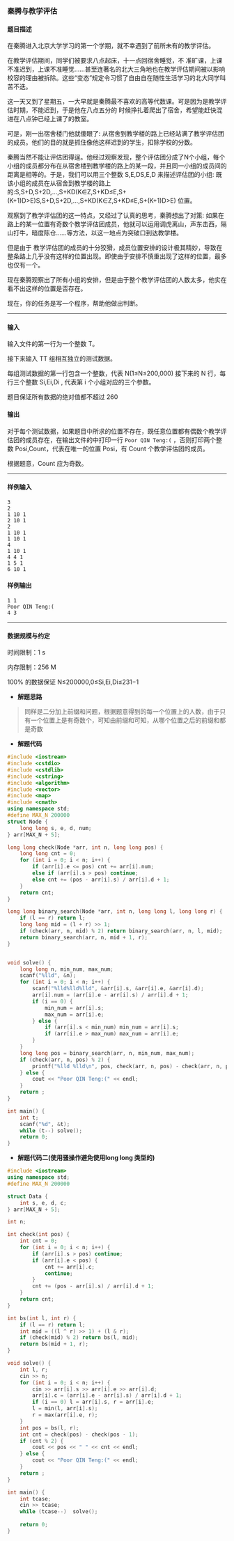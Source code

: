 ### 秦腾与教学评估

#### 题目描述

 在秦腾进入北京大学学习的第一个学期，就不幸遇到了前所未有的教学评估。

 在教学评估期间，同学们被要求八点起床，十一点回宿舍睡觉，不 准旷课，上课不准迟到，上课不准睡觉……甚至连著名的北大三角地也在教学评估期间被以影响校容的理由被拆除。这些“变态”规定令习惯了自由自在随性生活学习的北大同学叫苦不迭。

 这一天又到了星期五，一大早就是秦腾最不喜欢的高等代数课。可是因为是教学评估时期，不能迟到，于是他在八点五分的 时候挣扎着爬出了宿舍，希望能赶快混进在八点钟已经上课了的教室。

 可是，刚一出宿舍楼门他就傻眼了: 从宿舍到教学楼的路上已经站满了教学评估团的成员。他们的目的就是抓住像他这样迟到的学生，扣除学校的分数。

 秦腾当然不能让评估团得逞。他经过观察发现，整个评估团分成了N个小组，每个小组的成员都分布在从宿舍楼到教学楼的路上的某一段，并且同一小组的成员间的距离是相等的。于是，我们可以用三个整数 S,E,DS,E,D 来描述评估团的小组: 既该小组的成员在从宿舍到教学楼的路上的:S,S+D,S+2D,…,S+KD(K∈Z,S+KD≤E,S+(K+1)D>E)S,S+D,S+2D,…,S+KD(K∈Z,S+KD≤E,S+(K+1)D>E) 位置。

 观察到了教学评估团的这一特点，又经过了认真的思考，秦腾想出了对策: 如果在路上的某一位置有奇数个教学评估团成员，他就可以运用调虎离山，声东击西，隔山打牛，暗度陈仓……等方法，以这一地点为突破口到达教学楼。

 但是由于 教学评估团的成员的十分狡猾，成员位置安排的设计极其精妙，导致在整条路上几乎没有这样的位置出现。即使由于安排不慎重出现了这样的位置，最多也仅有一个。

 现在秦腾观察出了所有小组的安排，但是由于整个教学评估团的人数太多，他实在看不出这样的位置是否存在。

 现在，你的任务是写一个程序，帮助他做出判断。

------

#### 输入

 输入文件的第一行为一个整数 T。

 接下来输入 TT 组相互独立的测试数据。

 每组测试数据的第一行包含一个整数，代表 N(1≤N≤200,000) 接下来的 N 行，每行三个整数 Si,Ei,Di , 代表第 i 个小组对应的三个参数。

 题目保证所有数据的绝对值都不超过 260

#### 输出

 对于每个测试数据，如果题目中所求的位置不存在，既任意位置都有偶数个教学评估团的成员存在，在输出文件的中打印一行 `Poor QIN Teng:(` ，否则打印两个整数 Posi,Count，代表在唯一的位置 Posi，有 Count 个教学评估团的成员。

根据题意，Count 应为奇数。

------

#### 样例输入

```
3 
2 
1 10 1 
2 10 1 
2 
1 10 1 
1 10 1 
4 
1 10 1 
4 4 1 
1 5 1 
6 10 1
```

#### 样例输出

```
1 1 
Poor QIN Teng:(
4 3
```

------

#### 数据规模与约定

 时间限制：1 s

 内存限制：256 M

 100% 的数据保证 N≤200000,0≤Si,Ei,Di≤231−1

- **解题思路**

> 同样是二分加上前缀和问题，根据题意得到的每一个位置上的人数，由于只有一个位置上是有奇数个，可知由前缀和可知，从哪个位置之后的前缀和都是奇数



- **解题代码**

```c++
#include <iostream>
#include <cstdio>
#include <cstdlib>
#include <cstring>
#include <algorithm>
#include <vector>
#include <map>
#include <cmath>
using namespace std;
#define MAX_N 200000
struct Node {
    long long s, e, d, num;
} arr[MAX_N + 5];

long long check(Node *arr, int n, long long pos) {
    long long cnt = 0;
    for (int i = 0; i < n; i++) {
        if (arr[i].e <= pos) cnt += arr[i].num;
        else if (arr[i].s > pos) continue;
        else cnt += (pos - arr[i].s) / arr[i].d + 1;
    }
    return cnt;
}

long long binary_search(Node *arr, int n, long long l, long long r) {
    if (l == r) return l;
    long long mid = (l + r) >> 1;
    if (check(arr, n, mid) % 2) return binary_search(arr, n, l, mid);
    return binary_search(arr, n, mid + 1, r);
}


void solve() {
    long long n, min_num, max_num;
    scanf("%lld", &n);
    for (int i = 0; i < n; i++) {
        scanf("%lld%lld%lld", &arr[i].s, &arr[i].e, &arr[i].d);
        arr[i].num = (arr[i].e - arr[i].s) / arr[i].d + 1;
        if (i == 0) {
            min_num = arr[i].s;
            max_num = arr[i].e;
        } else {
            if (arr[i].s < min_num) min_num = arr[i].s;
            if (arr[i].e > max_num) max_num = arr[i].e;
        }
    }
    long long pos = binary_search(arr, n, min_num, max_num);
    if (check(arr, n, pos) % 2) {
        printf("%lld %lld\n", pos, check(arr, n, pos) - check(arr, n, pos - 1));
    } else {
        cout << "Poor QIN Teng:(" << endl;
    }
    return ;
}

int main() {
    int t;
    scanf("%d", &t);
    while (t--) solve();
    return 0;
}
```



- **解题代码二(使用骚操作避免使用long long 类型的)**

```c++
#include <iostream>
using namespace std;
#define MAX_N 200000

struct Data {
	int s, e, d, c;
} arr[MAX_N + 5];

int n;

int check(int pos) {
	int cnt = 0;
	for (int i = 0; i < n; i++) {
		if (arr[i].s > pos) continue;
		if (arr[i].e < pos) {
			cnt += arr[i].c;
			continue;
		}
		cnt += (pos - arr[i].s) / arr[i].d + 1; 
	}
	return cnt;
}

int bs(int l, int r) {
	if (l == r) return l;
	int mid = ((l ^ r) >> 1) + (l & r);
	if (check(mid) % 2) return bs(l, mid);
	return bs(mid + 1, r);
}

void solve() {
	int l, r;
	cin >> n;
	for (int i = 0; i < n; i++) {
		cin >> arr[i].s >> arr[i].e >> arr[i].d;
		arr[i].c = (arr[i].e - arr[i].s) / arr[i].d + 1;
		if (i == 0) l = arr[i].s, r = arr[i].e;
		l = min(l, arr[i].s);
		r = max(arr[i].e, r);
	} 
	int pos = bs(l, r);
	int cnt = check(pos) - check(pos - 1);
	if (cnt % 2) {
		cout << pos << " " << cnt << endl;
	} else {
 		cout << "Poor QIN Teng:(" << endl;
	}
	return ;
}

int main() {
	int tcase;
	cin >> tcase;
	while (tcase--)  solve();
	
	return 0;
} 
```

